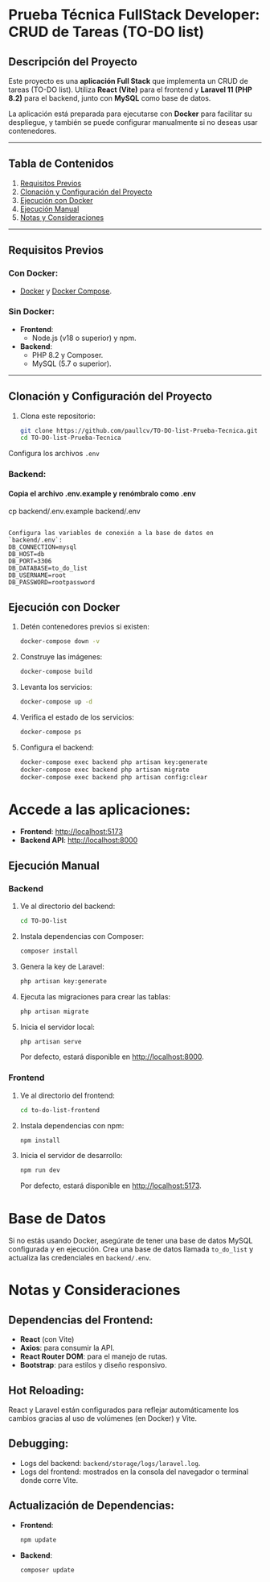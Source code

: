 # Prueba Técnica FullStack Developer: CRUD de Tareas (TO-DO list)

## Descripción del Proyecto

Este proyecto es una **aplicación Full Stack** que implementa un CRUD de tareas (TO-DO list). Utiliza **React (Vite)** para el frontend y **Laravel 11 (PHP 8.2)** para el backend, junto con **MySQL** como base de datos.

La aplicación está preparada para ejecutarse con **Docker** para facilitar su despliegue, y también se puede configurar manualmente si no deseas usar contenedores.

---

## Tabla de Contenidos

1. [Requisitos Previos](#requisitos-previos)
2. [Clonación y Configuración del Proyecto](#clonación-y-configuración-del-proyecto)
3. [Ejecución con Docker](#ejecución-con-docker)
4. [Ejecución Manual](#ejecución-manual)
5. [Notas y Consideraciones](#notas-y-consideraciones)

---

## Requisitos Previos

### Con Docker:
- [Docker](https://www.docker.com/) y [Docker Compose](https://docs.docker.com/compose/).

### Sin Docker:
- **Frontend**:
  - Node.js (v18 o superior) y npm.
- **Backend**:
  - PHP 8.2 y Composer.
  - MySQL (5.7 o superior).

---

## Clonación y Configuración del Proyecto

1. Clona este repositorio:
   ```bash
   git clone https://github.com/paullcv/TO-DO-list-Prueba-Tecnica.git
   cd TO-DO-list-Prueba-Tecnica
   ```


Configura los archivos `.env`

### Backend:
#### Copia el archivo .env.example y renómbralo como .env
cp backend/.env.example backend/.env

```

Configura las variables de conexión a la base de datos en `backend/.env`:
DB_CONNECTION=mysql
DB_HOST=db
DB_PORT=3306
DB_DATABASE=to_do_list
DB_USERNAME=root
DB_PASSWORD=rootpassword

```

## Ejecución con Docker

1. Detén contenedores previos si existen:
     ```bash
   docker-compose down -v
     ```

2. Construye las imágenes:
    ```bash
   docker-compose build
   ```

3. Levanta los servicios:
    ```bash
   docker-compose up -d
    ```

4. Verifica el estado de los servicios:
   ```bash
   docker-compose ps
   ```

5. Configura el backend:
   ```bash
   docker-compose exec backend php artisan key:generate
   docker-compose exec backend php artisan migrate
   docker-compose exec backend php artisan config:clear
   ```

# Accede a las aplicaciones:

- **Frontend**: [http://localhost:5173](http://localhost:5173)
- **Backend API**: [http://localhost:8000](http://localhost:8000)

## Ejecución Manual

### Backend
1. Ve al directorio del backend:
   ```bash
   cd TO-DO-list
   ```

2. Instala dependencias con Composer:
   ```bash
   composer install
   ```

3. Genera la key de Laravel:
   ```bash
   php artisan key:generate
   ```

4. Ejecuta las migraciones para crear las tablas:
   ```bash
   php artisan migrate
   ```

5. Inicia el servidor local:
   ```bash
   php artisan serve
   ```
   Por defecto, estará disponible en [http://localhost:8000](http://localhost:8000).

### Frontend
1. Ve al directorio del frontend:
   ```bash
   cd to-do-list-frontend
   ```

2. Instala dependencias con npm:
   ```bash
   npm install
   ```

3. Inicia el servidor de desarrollo:
   ```bash
   npm run dev
   ```
   Por defecto, estará disponible en [http://localhost:5173](http://localhost:5173).

# Base de Datos

Si no estás usando Docker, asegúrate de tener una base de datos MySQL configurada y en ejecución. Crea una base de datos llamada `to_do_list` y actualiza las credenciales en `backend/.env`.

# Notas y Consideraciones

## Dependencias del Frontend:
- **React** (con Vite)
- **Axios**: para consumir la API.
- **React Router DOM**: para el manejo de rutas.
- **Bootstrap**: para estilos y diseño responsivo.

## Hot Reloading:
React y Laravel están configurados para reflejar automáticamente los cambios gracias al uso de volúmenes (en Docker) y Vite.

## Debugging:
- Logs del backend: `backend/storage/logs/laravel.log`.
- Logs del frontend: mostrados en la consola del navegador o terminal donde corre Vite.

## Actualización de Dependencias:
- **Frontend**:
  ```bash
  npm update
  ```

- **Backend**:
  ```bash
  composer update
  ```
